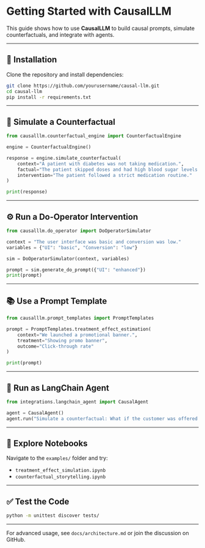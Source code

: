 # Getting Started with CausalLLM

This guide shows how to use **CausalLLM** to build causal prompts, simulate counterfactuals, and integrate with agents.

---

## 🔧 Installation

Clone the repository and install dependencies:

```bash
git clone https://github.com/yourusername/causal-llm.git
cd causal-llm
pip install -r requirements.txt
```

---

## 🧠 Simulate a Counterfactual

```python
from causalllm.counterfactual_engine import CounterfactualEngine

engine = CounterfactualEngine()

response = engine.simulate_counterfactual(
    context="A patient with diabetes was not taking medication.",
    factual="The patient skipped doses and had high blood sugar levels.",
    intervention="The patient followed a strict medication routine."
)

print(response)
```

---

## ⚙️ Run a Do-Operator Intervention

```python
from causalllm.do_operator import DoOperatorSimulator

context = "The user interface was basic and conversion was low."
variables = {"UI": "basic", "Conversion": "low"}

sim = DoOperatorSimulator(context, variables)

prompt = sim.generate_do_prompt({"UI": "enhanced"})
print(prompt)
```

---

## 📚 Use a Prompt Template

```python
from causalllm.prompt_templates import PromptTemplates

prompt = PromptTemplates.treatment_effect_estimation(
    context="We launched a promotional banner.",
    treatment="Showing promo banner",
    outcome="Click-through rate"
)

print(prompt)
```

---

## 🤖 Run as LangChain Agent

```python
from integrations.langchain_agent import CausalAgent

agent = CausalAgent()
agent.run("Simulate a counterfactual: What if the customer was offered a 20% discount?")
```

---

## 📓 Explore Notebooks

Navigate to the `examples/` folder and try:

* `treatment_effect_simulation.ipynb`
* `counterfactual_storytelling.ipynb`

---

## ✅ Test the Code

```bash
python -m unittest discover tests/
```

---

For advanced usage, see `docs/architecture.md` or join the discussion on GitHub.
